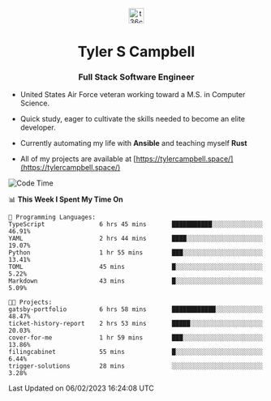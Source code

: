 <p align="center">
<a href="https://www.linkedin.com/in/t36campbell" target="blank"><img align="center" src="https://ik.imagekit.io/t36campbell/Portfolio/linkedin.png.original_m8bbGgPh6.png" alt="t36campbell" height="30" width="30" /></a>
</p>
<h1 align="center">Tyler S Campbell</h1>
<h3 align="center">Full Stack Software Engineer</h3>

* United States Air Force veteran working toward a M.S. in Computer Science.

* Quick study, eager to cultivate the skills needed to become an elite developer.

* Currently automating my life with **Ansible** and teaching myself **Rust**

* All of my projects are available at [https://tylercampbell.space/](https://tylercampbell.space/)

<!--START_SECTION:waka-->
![Code Time](http://img.shields.io/badge/Code%20Time-2%2C144%20hrs%2013%20mins-blue)

📊 **This Week I Spent My Time On** 

```text
💬 Programming Languages: 
TypeScript               6 hrs 45 mins       ███████████░░░░░░░░░░░░░░   46.91% 
YAML                     2 hrs 44 mins       ████░░░░░░░░░░░░░░░░░░░░░   19.07% 
Python                   1 hr 55 mins        ███░░░░░░░░░░░░░░░░░░░░░░   13.41% 
TOML                     45 mins             █░░░░░░░░░░░░░░░░░░░░░░░░   5.22% 
Markdown                 43 mins             █░░░░░░░░░░░░░░░░░░░░░░░░   5.09%

🐱‍💻 Projects: 
gatsby-portfolio         6 hrs 58 mins       ████████████░░░░░░░░░░░░░   48.47% 
ticket-history-report    2 hrs 53 mins       █████░░░░░░░░░░░░░░░░░░░░   20.03% 
cover-for-me             1 hr 59 mins        ███░░░░░░░░░░░░░░░░░░░░░░   13.86% 
filingcabinet            55 mins             █░░░░░░░░░░░░░░░░░░░░░░░░   6.44% 
trigger-solutions        28 mins             ░░░░░░░░░░░░░░░░░░░░░░░░░   3.28%

```


 Last Updated on 06/02/2023 16:24:08 UTC
<!--END_SECTION:waka-->
